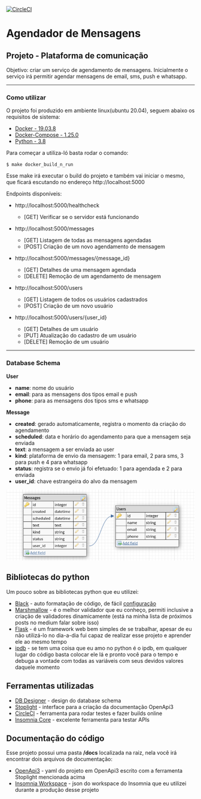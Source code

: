 [![CircleCI](https://circleci.com/gh/mrsbelo/message_scheduler/tree/master.svg?style=svg)](https://circleci.com/gh/mrsbelo/message_scheduler/tree/master)

# Agendador de Mensagens

## Projeto - Plataforma de comunicação


Objetivo: criar um serviço de agendamento de mensagens. Inicialmente o serviço irá permitir agendar mensagens de email, sms, push e whatsapp.

---

### Como utilizar

O projeto foi produzido em ambiente linux(ubuntu 20.04), seguem abaixo os requisitos de sistema:

 - [Docker - 19.03.8](https://www.docker.com/)
 - [Docker-Compose - 1.25.0](https://docs.docker.com/compose/)
 - [Python - 3.8](https://www.python.org/)

Para começar a utiliza-ló basta rodar o comando:

```shell
$ make docker_build_n_run
```
Esse make irá executar o build do projeto e também vai iniciar o mesmo, que ficará escutando no endereço http://localhost:5000

Endpoints disponíveis:

- http://localhost:5000/healthcheck
    - [GET] Verificar se o servidor está funcionando

- http://localhost:5000/messages
    - [GET] Listagem de todas as mensagens agendadas
    - [POST] Criação de um novo agendamento de mensagem

- http://localhost:5000/messages/{message_id}
    - [GET] Detalhes de uma mensagem agendada
    - [DELETE] Remoção de um agendamento de mensagem

- http://localhost:5000/users
    - [GET] Listagem de todos os usuários cadastrados
    - [POST] Criação de um novo usuário

- http://localhost:5000/users/{user_id}
    - [GET] Detalhes de um usuário
    - [PUT] Atualização do cadastro de um usuário
    - [DELETE] Remoção de um usuário

---

### Database Schema


**User** 
- **name**: nome do usuário
- **email**: para as mensagens dos tipos email e push
- **phone**: para as mensagens dos tipos sms e whatsapp

**Message** 
- **created**: gerado automaticamente, registra o momento da criação do agendamento
- **scheduled**: data e horário do agendamento para que a mensagem seja enviada
- **text**: a mensagem a ser enviada ao user
- **kind**: plataforma de envio da mensagem: 1 para email, 2 para sms, 3 para push e 4 para whatsapp
- **status**: registra se o envio já foi efetuado: 1 para agendada e 2 para enviada
- **user_id**: chave estrangeira do alvo da mensagem

![](docs/db_schema.png)

## Bibliotecas do python

Um pouco sobre as bibliotecas python que eu utilizei:

- [Black](https://black.readthedocs.io/en/stable/) - auto formatação de código, de fácil [configuração](https://medium.com/@marcobelo/setting-up-python-black-on-visual-studio-code-5318eba4cd00)
- [Marshmallow](https://marshmallow.readthedocs.io/en/stable/) - é o melhor validador que eu conheço, permiti inclusive a criação de validadores dinamicamente (está na minha lista de próximos posts no medium falar sobre isso)
- [Flask](https://flask.palletsprojects.com/en/1.1.x/) - é um framework web bem simples de se trabalhar, apesar de eu não utilizá-lo no dia-a-dia fui capaz de realizar esse projeto e aprender ele ao mesmo tempo
- [ipdb](https://pypi.org/project/ipdb/) - se tem uma coisa que eu amo no python é o ipdb, em qualquer lugar do código basta colocar ele lá e pronto você para o tempo e debuga a vontade com todas as variáveis com seus devidos valores daquele momento


## Ferramentas utilizadas

- [DB Designer](https://www.dbdesigner.net/) - design do database schema
- [Stoplight](https://stoplight.io/) - interface para a criação da documentação OpenApi3
- [CircleCI](https://circleci.com/) - ferramenta para rodar testes e fazer builds online
- [Insomnia Core](https://insomnia.rest/) - excelente ferramenta para testar APIs


## Documentação do código

Esse projeto possui uma pasta **/docs** localizada na raiz, nela você irá encontrar dois arquivos de documentação:

- [OpenApi3](https://github.com/mrsbelo/message_scheduler/blob/master/docs/Scheduler_API.v1.yaml) - yaml do projeto em OpenApi3 escrito com a ferramenta Stoplight mencionada acima
- [Insomnia Workspace](https://github.com/mrsbelo/message_scheduler/blob/master/docs/message_scheduler_Insomnia_2020-08-02.json) - json do workspace do Insomnia que eu utilizei durante a produção desse projeto

